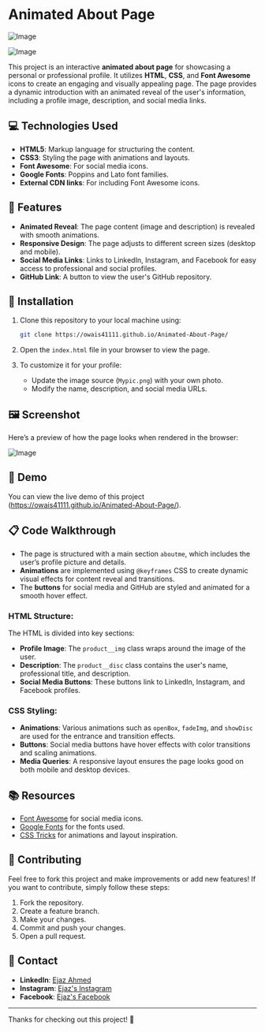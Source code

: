 # Animated About Page

![Image](https://github.com/user-attachments/assets/f9db805a-5f31-4b71-940f-348cc18aef7d)

![Image](https://github.com/user-attachments/assets/ed9aa49b-dd2c-4a9c-b525-c6795caebb1d)

This project is an interactive **animated about page** for showcasing a personal or professional profile. It utilizes **HTML**, **CSS**, and **Font Awesome** icons to create an engaging and visually appealing page. The page provides a dynamic introduction with an animated reveal of the user's information, including a profile image, description, and social media links.

## 💻 Technologies Used

- **HTML5**: Markup language for structuring the content.
- **CSS3**: Styling the page with animations and layouts.
- **Font Awesome**: For social media icons.
- **Google Fonts**: Poppins and Lato font families.
- **External CDN links**: For including Font Awesome icons.

## 🌟 Features

- **Animated Reveal**: The page content (image and description) is revealed with smooth animations.
- **Responsive Design**: The page adjusts to different screen sizes (desktop and mobile).
- **Social Media Links**: Links to LinkedIn, Instagram, and Facebook for easy access to professional and social profiles.
- **GitHub Link**: A button to view the user's GitHub repository.

## 🔧 Installation

1. Clone this repository to your local machine using:
    ```bash
    git clone https://owais41111.github.io/Animated-About-Page/
    ```

2. Open the `index.html` file in your browser to view the page.

3. To customize it for your profile:
    - Update the image source (`Mypic.png`) with your own photo.
    - Modify the name, description, and social media URLs.

## 🖼️ Screenshot

Here’s a preview of how the page looks when rendered in the browser:

![Image](https://github.com/user-attachments/assets/90ff7414-9599-4e01-aa4f-d02872383ce0)

## 🚀 Demo

You can view the live demo of this project (https://owais41111.github.io/Animated-About-Page/).

## 📋 Code Walkthrough

- The page is structured with a main section `aboutme`, which includes the user’s profile picture and details.
- **Animations** are implemented using `@keyframes` CSS to create dynamic visual effects for content reveal and transitions.
- The **buttons** for social media and GitHub are styled and animated for a smooth hover effect.

### HTML Structure:
The HTML is divided into key sections:
- **Profile Image**: The `product__img` class wraps around the image of the user.
- **Description**: The `product__disc` class contains the user's name, professional title, and description.
- **Social Media Buttons**: These buttons link to LinkedIn, Instagram, and Facebook profiles.

### CSS Styling:
- **Animations**: Various animations such as `openBox`, `fadeImg`, and `showDisc` are used for the entrance and transition effects.
- **Buttons**: Social media buttons have hover effects with color transitions and scaling animations.
- **Media Queries**: A responsive layout ensures the page looks good on both mobile and desktop devices.

## 📚 Resources

- [Font Awesome](https://fontawesome.com/) for social media icons.
- [Google Fonts](https://fonts.google.com/) for the fonts used.
- [CSS Tricks](https://css-tricks.com/) for animations and layout inspiration.

## 🤝 Contributing

Feel free to fork this project and make improvements or add new features! If you want to contribute, simply follow these steps:
1. Fork the repository.
2. Create a feature branch.
3. Make your changes.
4. Commit and push your changes.
5. Open a pull request.

## 📱 Contact

- **LinkedIn**: [Ejaz Ahmed](https://www.linkedin.com/in/ejaz-ahmed-602a02321/)
- **Instagram**: [Ejaz's Instagram](https://www.instagram.com/ejaz_ahmed.0l0/profilecard/?igsh=MWRtbG81ZW42aWhheA==)
- **Facebook**: [Ejaz's Facebook](https://www.facebook.com/profile.php?id=61573034945652)

---

Thanks for checking out this project! 🎉
